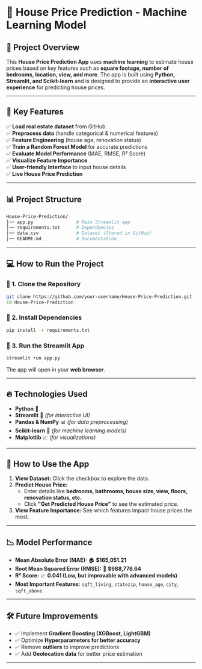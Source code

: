 # 🏡 **House Price Prediction - Machine Learning Model**  

## 📌 **Project Overview**  
This **House Price Prediction App** uses **machine learning** to estimate house prices based on key features such as **square footage, number of bedrooms, location, view, and more**. The app is built using **Python, Streamlit, and Scikit-learn** and is designed to provide an **interactive user experience** for predicting house prices.

---

## 🚀 **Key Features**
✅ **Load real estate dataset** from GitHub  
✅ **Preprocess data** (handle categorical & numerical features)  
✅ **Feature Engineering** (house age, renovation status)  
✅ **Train a Random Forest Model** for accurate predictions  
✅ **Evaluate Model Performance** (MAE, RMSE, R² Score)  
✅ **Visualize Feature Importance**  
✅ **User-friendly Interface** to input house details  
✅ **Live House Price Prediction**  

---

## 📊 **Project Structure**
```bash
House-Price-Prediction/
│── app.py                # Main Streamlit app
│── requirements.txt      # Dependencies
│── data.csv              # Dataset (Stored in GitHub)
│── README.md             # Documentation
```

---

## 💻 **How to Run the Project**
### **🔹 1. Clone the Repository**
```bash
git clone https://github.com/your-username/House-Price-Prediction.git
cd House-Price-Prediction
```

### **🔹 2. Install Dependencies**
```bash
pip install -r requirements.txt
```

### **🔹 3. Run the Streamlit App**
```bash
streamlit run app.py
```
The app will open in your **web browser**.

---

## 🔥 **Technologies Used**
- **Python** 🐍  
- **Streamlit** 🎨 *(for interactive UI)*  
- **Pandas & NumPy** 📊 *(for data preprocessing)*  
- **Scikit-learn** 🤖 *(for machine learning models)*  
- **Matplotlib** 📈 *(for visualizations)*  

---

## 🎯 **How to Use the App**
1. **View Dataset:** Click the checkbox to explore the data.  
2. **Predict House Price:**  
   - Enter details like **bedrooms, bathrooms, house size, view, floors, renovation status, etc.**  
   - Click **"Get Predicted House Price"** to see the estimated price.  
3. **View Feature Importance:** See which features impact house prices the most.

---

## 📉 **Model Performance**
- **Mean Absolute Error (MAE):** 🏠 **\$165,051.21**  
- **Root Mean Squared Error (RMSE):** 📏 **\$988,778.64**  
- **R² Score:** 📈 **0.041 (Low, but improvable with advanced models)**  
- **Most Important Features:** `sqft_living`, `statezip`, `house_age`, `city`, `sqft_above`  

---

## 🛠️ **Future Improvements**
- ✅ Implement **Gradient Boosting (XGBoost, LightGBM)**
- ✅ Optimize **Hyperparameters for better accuracy**
- ✅ Remove **outliers** to improve predictions
- ✅ Add **Geolocation data** for better price estimation

---



